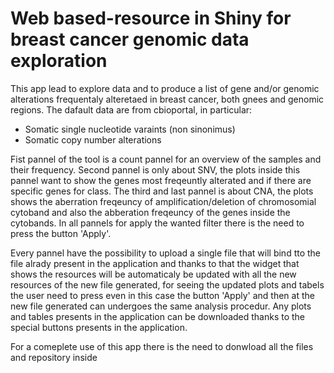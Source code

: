 # Web based-resource in Shiny for breast cancer genomic data exploration 

This app lead to explore data and to produce a list of gene and/or genomic alterations frequentaly alteretaed in breast cancer, both gnees and genomic regions.
The dafault data are from cbioportal, in particular: 
- Somatic single nucleotide varaints (non sinonimus)
- Somatic copy number alterations

Fist pannel of the tool is a count pannel for an overview of the samples and their frequency. Second pannel is only about SNV, the plots inside this pannel want 
to show the genes most freqeuntly alterated and if there are specific genes for class. The third and last pannel is about CNA, the plots shows the aberration freqeuncy of amplification/deletion of chromosomial cytoband and also the abberation freqeuncy of the genes inside the cytobands. In all pannels for apply the wanted filter there is the need to press the button 'Apply'. 

Every pannel have the possibility to upload a single file that will bind tto the file alrady present in the application and thanks to that the widget that shows the resources will be automaticaly be updated with all the new resources of the new file generated, for seeing the updated plots and tabels the user need to press even in this case the button 'Apply' and then at the new file generated can undergoes the same analysis procedur. Any plots and tables presents in the application can be downloaded thanks to the special buttons presents in the application.

For a comeplete use of this app there is the need to donwload all the files and repository inside 
 
